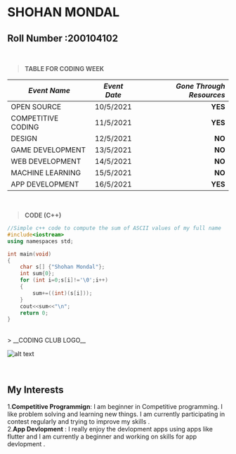 # SHOHAN MONDAL
## Roll Number :200104102
<br>


>__TABLE FOR CODING WEEK__


| *Event Name*       | *Event Date*           | *Gone Through Resources* |
| ------------------- |:--------------:| -----:|
| OPEN SOURCE         | 10/5/2021      |   __YES__ |
| COMPETITIVE CODING  | 11/5/2021      |   __YES__ |
| DESIGN              | 12/5/2021      |    __NO__ |
| GAME DEVELOPMENT    | 13/5/2021      |    __NO__ |
| WEB DEVELOPMENT     | 14/5/2021      |    __NO__ |
| MACHINE LEARNING    | 15/5/2021      |    __NO__ |
| APP DEVELOPMENT     | 16/5/2021      |   __YES__ |

<br>

>  __CODE (C++)__ 

```C++
//Simple c++ code to compute the sum of ASCII values of my full name
#include<iostream>
using namespaces std;

int main(void)
{
    char s[] {"Shohan Mondal"};
    int sum{0};
    for (int i=0;s[i]!='\0';i++)
    {
        sum+=((int)(s[i]));
    }
    cout<<sum<<"\n";
    return 0;
}
```
<br>
> __CODING CLUB LOGO__  

![alt text](https://raw.githubusercontent.com/codingiitg/open_source_submission/main/coding-club%20logo.png "Logo Title Text 1")



<br>





## __My Interests__

1.__Competitive Programmign__: I am beginner in Competitive programming. I like problem solving and learning new things. I am currently participating in contest regularly and trying to improve my skills .
<br>
2.__App Devlopment__ : I really enjoy the devlopment apps using apps like flutter and I am currently a beginner and working on skills for app devlopment .

 
